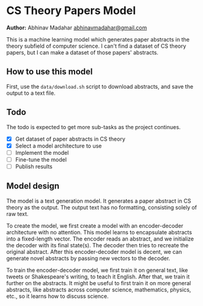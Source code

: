 # CS Theory Papers Model

**Author:** Abhinav Madahar <abhinavmadahar@gmail.com>

This is a machine learning model which generates paper abstracts in the theory subfield of computer science.
I can't find a dataset of CS theory papers, but I can make a dataset of those papers' abstracts.

## How to use this model

First, use the `data/download.sh` script to download abstracts, and save the output to a text file.

## Todo

The todo is expected to get more sub-tasks as the project continues.

- [x] Get dataset of paper abstracts in CS theory
- [x] Select a model architecture to use
- [ ] Implement the model
- [ ] Fine-tune the model
- [ ] Publish results

## Model design

The model is a text generation model.
It generates a paper abstract in CS theory as the output.
The output text has no formatting, consisting solely of raw text.

To create the model, we first create a model with an encoder-decoder architecture with no attention.
This model learns to encapsulate abstracts into a fixed-length vector.
The encoder reads an abstract, and we initialize the decoder with its final state(s).
The decoder then tries to recreate the original abstract.
After this encoder-decoder model is decent, we can generate novel abstracts by passing new vectors to the decoder.

To train the encoder-decoder model, we first train it on general text, like tweets or Shakespeare's writing, to teach it English.
After that, we train it further on the abstracts.
It might be useful to first train it on more general abstracts, like abstracts across computer science, mathematics, physics, etc., so it learns how to discuss science.